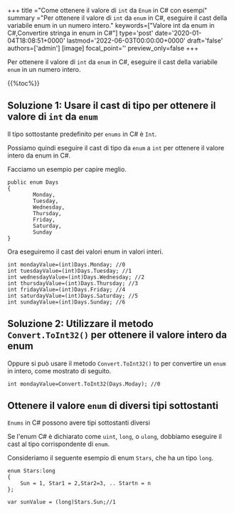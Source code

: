 +++
title   ="Come ottenere il valore di `int` da `Enum` in C# con esempi"
summary ="Per ottenere il valore di `int` da `enum` in C#, eseguire il cast della variabile enum in un numero intero."
keywords=["Valore int da enum in C#,Convertire stringa in enum in C#"]
type='post'
date='2020-01-04T18:08:51+0000'
lastmod='2022-06-03T00:00:00+0000'
draft='false'
authors=['admin']
[image]
focal_point=''
preview_only=false
+++

Per ottenere il valore di `int` da `enum` in C#, eseguire il cast della variabile `enum` in un numero intero.

{{%toc%}}

## Soluzione 1: Usare il cast di tipo per ottenere il valore di `int` da `enum`

Il tipo sottostante predefinito per `enums` in C# è `Int`.

Possiamo quindi eseguire il cast di tipo da `enum` a `int` per ottenere il valore intero da enum in C#.

Facciamo un esempio per capire meglio.

```
public enum Days
{
        Monday,  
        Tuesday,  
        Wednesday,  
        Thursday,  
        Friday,  
        Saturday,  
        Sunday
}
```

Ora eseguiremo il cast dei valori enum in valori interi.

```
int mondayValue=(int)Days.Monday; //0
int tuesdayValue=(int)Days.Tuesday; //1
int wednesdayValue=(int)Days.Wednesday; //2
int thursdayValue=(int)Days.Thursday; //3
int fridayValue=(int)Days.Friday; //4
int saturdayValue=(int)Days.Saturday; //5
int sundayValue=(int)Days.Sunday; //6
```

## Soluzione 2: Utilizzare il metodo `Convert.ToInt32()` per ottenere il valore intero da enum

Oppure si può usare il metodo `Convert.ToInt32()` to per convertire un `enum` in intero, come mostrato di seguito.

```
int mondayValue=Convert.ToInt32(Days.Moday); //0

```

## Ottenere il valore `enum` di diversi tipi sottostanti

`Enums` in C# possono avere tipi sottostanti diversi 

Se l'enum C# è dichiarato come `uint`, `long`, o `ulong`, dobbiamo eseguire il cast al tipo corrispondente di `enum`.

Consideriamo il seguente esempio di enum `Stars`, che ha un tipo `long`.

```
enum Stars:long 
{
    Sun = 1, Star1 = 2,Star2=3, .. Startn = n
};

var sunValue = (long)Stars.Sun;//1
```